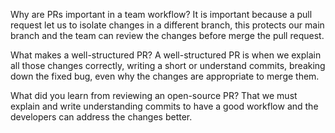 Why are PRs important in a team workflow?
It is important because a pull request let us to isolate changes in a different branch, this protects our main branch and the team can review the changes before merge the pull request.

What makes a well-structured PR?
A well-structured PR is when we explain all those changes correctly, writing a short or understand commits, breaking down the fixed bug, even why the changes are appropriate to merge them.

What did you learn from reviewing an open-source PR?
That we must explain and write understanding commits to have a good workflow and the developers can address the changes better.

